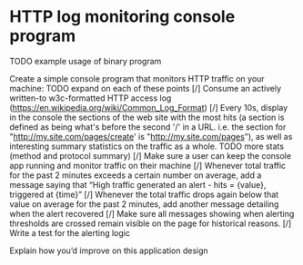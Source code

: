 # HTTP log monitoring console program

TODO example usage of binary program

Create a simple console program that monitors HTTP traffic on your machine:
TODO expand on each of these points
[/] Consume an actively written-to w3c-formatted HTTP access log (https://en.wikipedia.org/wiki/Common_Log_Format)
[/] Every 10s, display in the console the sections of the web site with the most hits (a section is defined as being what's before the second '/' in a URL. i.e. the section for "http://my.site.com/pages/create' is "http://my.site.com/pages"), as well as interesting summary statistics on the traffic as a whole.
TODO more stats (method and protocol summary)
[/] Make sure a user can keep the console app running and monitor traffic on their machine
[/] Whenever total traffic for the past 2 minutes exceeds a certain number on average, add a message saying that “High traffic generated an alert - hits = {value}, triggered at {time}”
[/] Whenever the total traffic drops again below that value on average for the past 2 minutes, add another message detailing when the alert recovered
[/] Make sure all messages showing when alerting thresholds are crossed remain visible on the page for historical reasons.
[/] Write a test for the alerting logic

Explain how you’d improve on this application design